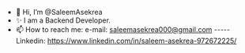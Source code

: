 - 👋 Hi, I’m @SaleemAsekrea
- ✨ I am a Backend Developer.
- 📫 How to reach me: e-mail: saleemasekrea000@gmail.com
 ----- Linkedin: https://www.linkedin.com/in/saleem-asekrea-972672225/
